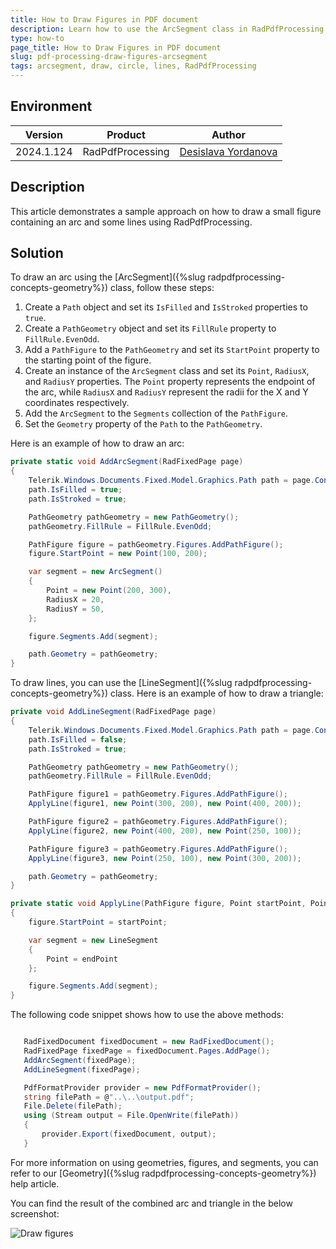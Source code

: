 ```yaml
---
title: How to Draw Figures in PDF document
description: Learn how to use the ArcSegment class in RadPdfProcessing to draw a part of a circle.
type: how-to
page_title: How to Draw Figures in PDF document
slug: pdf-processing-draw-figures-arcsegment
tags: arcsegment, draw, circle, lines, RadPdfProcessing
---
```


## Environment

| Version | Product | Author | 
| --- | --- | ---- | 
| 2024.1.124| RadPdfProcessing |[Desislava Yordanova](https://www.telerik.com/blogs/author/desislava-yordanova)| 

## Description

This article demonstrates a sample approach on how to draw a small figure containing an arc and some lines using RadPdfProcessing. 

## Solution

To draw an arc using the [ArcSegment]({%slug radpdfprocessing-concepts-geometry%}) class, follow these steps:

1. Create a `Path` object and set its `IsFilled` and `IsStroked` properties to `true`.
2. Create a `PathGeometry` object and set its `FillRule` property to `FillRule.EvenOdd`.
3. Add a `PathFigure` to the `PathGeometry` and set its `StartPoint` property to the starting point of the figure.
4. Create an instance of the `ArcSegment` class and set its `Point`, `RadiusX`, and `RadiusY` properties. The `Point` property represents the endpoint of the arc, while `RadiusX` and `RadiusY` represent the radii for the X and Y coordinates respectively.
5. Add the `ArcSegment` to the `Segments` collection of the `PathFigure`.
6. Set the `Geometry` property of the `Path` to the `PathGeometry`.

Here is an example of how to draw an arc:

```csharp
private static void AddArcSegment(RadFixedPage page)
{
    Telerik.Windows.Documents.Fixed.Model.Graphics.Path path = page.Content.AddPath();
    path.IsFilled = true;
    path.IsStroked = true;

    PathGeometry pathGeometry = new PathGeometry();
    pathGeometry.FillRule = FillRule.EvenOdd;

    PathFigure figure = pathGeometry.Figures.AddPathFigure();
    figure.StartPoint = new Point(100, 200);

    var segment = new ArcSegment()
    {
        Point = new Point(200, 300),
        RadiusX = 20,
        RadiusY = 50,
    };

    figure.Segments.Add(segment);

    path.Geometry = pathGeometry;
}
```

To draw lines, you can use the [LineSegment]({%slug radpdfprocessing-concepts-geometry%}) class. Here is an example of how to draw a triangle:

```csharp
private void AddLineSegment(RadFixedPage page)
{
    Telerik.Windows.Documents.Fixed.Model.Graphics.Path path = page.Content.AddPath();
    path.IsFilled = false;
    path.IsStroked = true;

    PathGeometry pathGeometry = new PathGeometry();
    pathGeometry.FillRule = FillRule.EvenOdd;

    PathFigure figure1 = pathGeometry.Figures.AddPathFigure();
    ApplyLine(figure1, new Point(300, 200), new Point(400, 200));

    PathFigure figure2 = pathGeometry.Figures.AddPathFigure();
    ApplyLine(figure2, new Point(400, 200), new Point(250, 100));

    PathFigure figure3 = pathGeometry.Figures.AddPathFigure();
    ApplyLine(figure3, new Point(250, 100), new Point(300, 200));

    path.Geometry = pathGeometry;
}

private static void ApplyLine(PathFigure figure, Point startPoint, Point endPoint)
{
    figure.StartPoint = startPoint;

    var segment = new LineSegment
    {
        Point = endPoint
    };

    figure.Segments.Add(segment);
}
```
The following code snippet shows how to use the above methods:

```csharp

   RadFixedDocument fixedDocument = new RadFixedDocument();
   RadFixedPage fixedPage = fixedDocument.Pages.AddPage();
   AddArcSegment(fixedPage);
   AddLineSegment(fixedPage);

   PdfFormatProvider provider = new PdfFormatProvider();
   string filePath = @"..\..\output.pdf";
   File.Delete(filePath);
   using (Stream output = File.OpenWrite(filePath))
   { 
       provider.Export(fixedDocument, output);
   }

```
For more information on using geometries, figures, and segments, you can refer to our [Geometry]({%slug radpdfprocessing-concepts-geometry%}) help article. 

You can find the result of the combined arc and triangle in the below screenshot:

![Draw figures](images/pdf-processing-draw-figures.png)   


